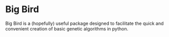 # Big Bird

Big Bird is a (hopefully) useful package designed to facilitate the quick and convenient creation of basic genetic algorithms in python.